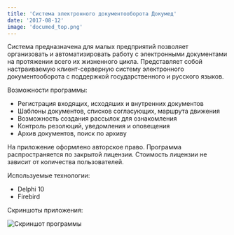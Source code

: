 ```yaml
---
title: 'Система электронного документооборота Докумед'
date: '2017-08-12'
image: 'documed_top.png'
---
```


Система предназначена для малых предприятий позволяет организовать и автоматизировать работу с электронными документами 
на протяжении всего их жизненного цикла. Представляет собой настраиваемую клиент-серверную систему электронного документооборота 
с поддержкой государственного и русского языков.

Возможности программы:

- Регистрация входящих, исходяших и внутренних документов
- Шаблоны документов, списков согласующих, маршрута движения
- Возможность создания рассылок для ознакомления
- Контроль резолюций, уведомления и оповещения
- Архив документов, поиск по архиву

На приложение оформлено авторское право. Программа распространяется по закрытой лицензии. Стоимость лицензии не зависит от количества пользователей. 

Используемые технологии:

- Delphi 10
- Firebird

Скриншоты приложения:

![Скриншот программы](/images/documed_logo.png)
